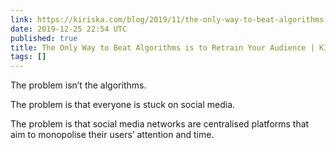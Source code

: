 ```yaml
---
link: https://kiriska.com/blog/2019/11/the-only-way-to-beat-algorithms-is-to-retrain-your-audience/
date: 2019-12-25 22:54 UTC
published: true
title: The Only Way to Beat Algorithms is to Retrain Your Audience | KIRISKA.com
tags: []
---
```


The problem isn’t the algorithms.

The problem is that everyone is stuck on social media.

The problem is that social media networks are centralised platforms that aim to monopolise their users’ attention and time.
